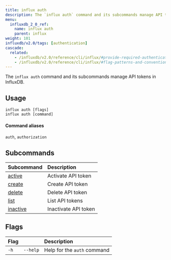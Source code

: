 ```yaml
---
title: influx auth
description: The `influx auth` command and its subcommands manage API tokens in InfluxDB.
menu:
  influxdb_2_0_ref:
    name: influx auth
    parent: influx
weight: 101
influxdb/v2.0/tags: [authentication]
cascade:
  related:
    - /influxdb/v2.0/reference/cli/influx/#provide-required-authentication-credentials, influx CLI—Provide required authentication credentials
    - /influxdb/v2.0/reference/cli/influx/#flag-patterns-and-conventions, influx CLI—Flag patterns and conventions
---
```


The `influx auth` command and its subcommands manage API tokens in InfluxDB.

## Usage
```
influx auth [flags]
influx auth [command]
```

#### Command aliases
`auth`, `authorization`

## Subcommands
| Subcommand                                                    | Description                     |
|:----------                                                    |:-----------                     |
| [active](/influxdb/v2.0/reference/cli/influx/auth/active)     | Activate API token   |
| [create](/influxdb/v2.0/reference/cli/influx/auth/create)     | Create API token     |
| [delete](/influxdb/v2.0/reference/cli/influx/auth/delete)     | Delete API token     |
| [list](/influxdb/v2.0/reference/cli/influx/auth/list)         | List API tokens      |
| [inactive](/influxdb/v2.0/reference/cli/influx/auth/inactive) | Inactivate API token |

## Flags
| Flag |          | Description                 |
|:---- |:---      |:-----------                 |
| `-h` | `--help` | Help for the `auth` command |
